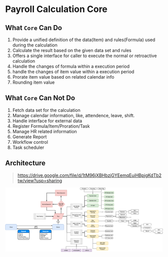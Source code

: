 # Payroll Calculation Core

## What `Core` Can Do
1. Provide a unified definition of the data(Item) and rules(Formula) used during the calculation
1. Calculate the result based on the given data set and rules 
1. Offers a single interface for caller to execute the normal or retroactive calculation
1. Handle the changes of formula within a execution period
1. handle the changes of item value within a execution period
1. Prorate item value based on related calendar info
1. Rounding item value

## What `Core` Can Not Do
1. Fetch data set for the calculation
1. Manage calendar information, like, attendence, leave, shift.
1. Handle interface for external data
1. Register Formula/Item/Proration/Task
1. Manage HR related information
1. Generate Report
1. Workflow control
1. Task scheduler

## Architecture

> https://drive.google.com/file/d/1tM96jXBHbzjGYEemqEuiHBpjgKdTb2tw/view?usp=sharing

![Architecture](doc/pics/architecture.png)